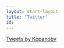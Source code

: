 ```yaml
---
layout: start-layout
title: "Twitter"
id: 	
---
```

<a class="twitter-timeline" href="https://twitter.com/kopanobv" data-width="100%" data-chrome="nofooter noborders transparent" data-tweet-limit="3">Tweets by Kopanobv</a> <script async src="//platform.twitter.com/widgets.js" charset="utf-8"></script>